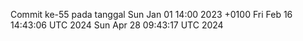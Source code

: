 Commit ke-55 pada tanggal Sun Jan 01 14:00 2023 +0100
Fri Feb 16 14:43:06 UTC 2024
Sun Apr 28 09:43:17 UTC 2024
